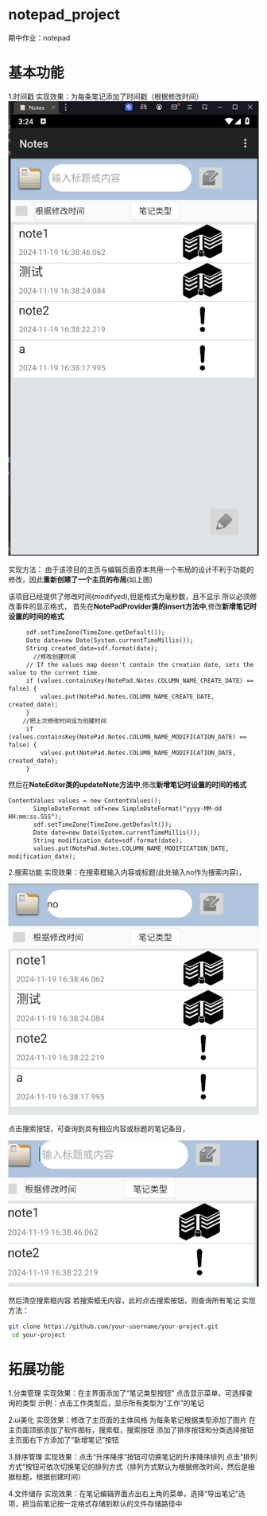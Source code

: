 # notepad_project
期中作业：notepad
# 基本功能
1.时间戳
  实现效果：为每条笔记添加了时间戳（根据修改时间）
  ![图片描述](https://github.com/shyb666/pictures/blob/main/AG2OILXEMYLZLC5%5B%5DIOFWB1.png)

  实现方法：
  由于该项目的主页与编辑页面原本共用一个布局的设计不利于功能的修改，因此**重新创建了一个主页的布局**(如上图)
  
  
  该项目已经提供了修改时间(modifyed),但是格式为毫秒数，且不显示
  所以必须修改事件的显示格式，
  首先在**NotePadProvider类的insert方法中**,修改**新增笔记时设置的时间的格式**
   ```SimpleDateFormat sdf=new SimpleDateFormat("yyyy-MM-dd HH:mm:ss.SSS");
        sdf.setTimeZone(TimeZone.getDefault());
        Date date=new Date(System.currentTimeMillis());
        String created_date=sdf.format(date);
          //修改创建时间
        // If the values map doesn't contain the creation date, sets the value to the current time.
        if (values.containsKey(NotePad.Notes.COLUMN_NAME_CREATE_DATE) == false) {
            values.put(NotePad.Notes.COLUMN_NAME_CREATE_DATE, created_date);
        }
       //把上次修改时间设为创建时间
        if (values.containsKey(NotePad.Notes.COLUMN_NAME_MODIFICATION_DATE) == false) {
            values.put(NotePad.Notes.COLUMN_NAME_MODIFICATION_DATE, created_date);
        }
```

  然后在**NoteEditor类的updateNote方法中**,修改**新增笔记时设置的时间的格式**

 ```
 ContentValues values = new ContentValues();
        SimpleDateFormat sdf=new SimpleDateFormat("yyyy-MM-dd HH:mm:ss.SSS");
        sdf.setTimeZone(TimeZone.getDefault());
        Date date=new Date(System.currentTimeMillis());
        String modification_date=sdf.format(date);
        values.put(NotePad.Notes.COLUMN_NAME_MODIFICATION_DATE, modification_date);
 ```
  
2.搜索功能
  实现效果：在搜索框输入内容或标题(此处输入no作为搜索内容)，
  
  ![图片描述](https://github.com/shyb666/pictures/blob/main/2JPN_4T2TFPRH6NN0TVPMMH.png)
  
  点击搜索按钮，可查询到具有相应内容或标题的笔记条目，
  
  ![图片描述](https://github.com/shyb666/pictures/blob/main/p2.png)
  
  然后清空搜索框内容
  若搜索框无内容，此时点击搜索按钮，则查询所有笔记
  实现方法：
  ```bash
git clone https://github.com/your-username/your-project.git
   cd your-project
 ```

# 拓展功能
1.分类管理
  实现效果：在主界面添加了“笔记类型按钮”
          点击显示菜单，可选择查询的类型
          示例：点击工作类型后，显示所有类型为“工作”的笔记
          
2.ui美化
  实现效果：修改了主页面的主体风格
            为每条笔记根据类型添加了图片
            在主页面顶部添加了软件图标，搜索框，搜索按钮
            添加了排序按钮和分类选择按钮
            主页面右下方添加了“新增笔记”按钮

3.排序管理
  实现效果：点击“升序降序”按钮可切换笔记的升序降序排列
                点击“排列方式”按钮可依次切换笔记的排列方式（排列方式默认为根据修改时间，然后是根据标题，根据创建时间）
                
4.文件储存
  实现效果：在笔记编辑界面点出右上角的菜单，选择“导出笔记”选项，把当前笔记按一定格式存储到默认的文件存储路径中
